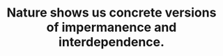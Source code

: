 ---
title: Nature shows us concrete versions of impermanence and interdependence.
tags: mindfulness nondual experience
---